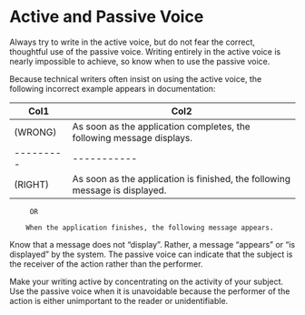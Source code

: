 # Active and Passive Voice

Always try to write in the active voice, but do not fear the correct, thoughtful use of the passive voice. Writing entirely in the active voice is nearly impossible to achieve, so know when to use the passive voice.

Because technical writers often insist on using the active voice, the following incorrect example appears in documentation:

Col1 | Col2
-------|------
(WRONG)| As soon as the application completes, the following message displays.
---------|-----------
(RIGHT) | As soon as the application is finished, the following message is displayed.
         OR

        When the application finishes, the following message appears.

Know that a message does not “display”. Rather, a message “appears” or “is displayed” by the system. The passive voice can indicate that the subject is the receiver of the action rather than the performer.

Make your writing active by concentrating on the activity of your subject. Use the passive voice when it is unavoidable because the performer of the action is either unimportant to the reader or unidentifiable.
